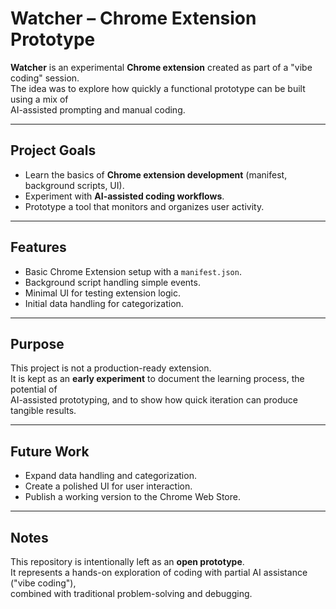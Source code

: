 # Watcher – Chrome Extension Prototype


**Watcher** is an experimental **Chrome extension** created as part of a "vibe coding" session.  
The idea was to explore how quickly a functional prototype can be built using a mix of  
AI-assisted prompting and manual coding.

---

## Project Goals
- Learn the basics of **Chrome extension development** (manifest, background scripts, UI).  
- Experiment with **AI-assisted coding workflows**.  
- Prototype a tool that monitors and organizes user activity.  

---

## Features
- Basic Chrome Extension setup with a `manifest.json`.  
- Background script handling simple events.  
- Minimal UI for testing extension logic.  
- Initial data handling for categorization.  

---

## Purpose
This project is not a production-ready extension.  
It is kept as an **early experiment** to document the learning process, the potential of  
AI-assisted prototyping, and to show how quick iteration can produce tangible results.

---

## Future Work
- Expand data handling and categorization.  
- Create a polished UI for user interaction.  
- Publish a working version to the Chrome Web Store.  

---

## Notes
This repository is intentionally left as an **open prototype**.  
It represents a hands-on exploration of coding with partial AI assistance ("vibe coding"),  
combined with traditional problem-solving and debugging.
